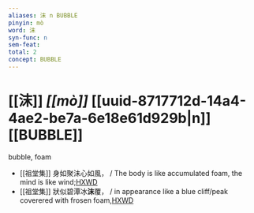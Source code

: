 ```yaml
---
aliases: 沫 n BUBBLE
pinyin: mò
word: 沫
syn-func: n
sem-feat: 
total: 2
concept: BUBBLE 
---
```

# [[沫]] *[[mò]]*  [[uuid-8717712d-14a4-4ae2-be7a-6e18e61d929b|n]] [[BUBBLE]]
bubble, foam
 - [[祖堂集]] 身如聚沬心如風， / The body is like accumulated foam, the mind is like wind;[HXWD](https://hxwd.org/textview.html?location=KR6q0002_Yan_001-1008a.4)
 - [[祖堂集]] 狀似碧潭冰**沫**覆， / in appearance like a blue cliff/peak coverered with frosen foam,[HXWD](https://hxwd.org/textview.html?location=KR6q0002_Yan_005-2029a.24)
